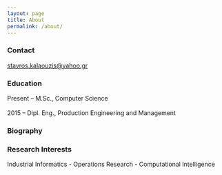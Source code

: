 ```yaml
---
layout: page
title: About
permalink: /about/
---
```



### Contact
[stavros.kalaouzis@yahoo.gr](mailto:stavros.kalaouzis@yahoo.gr)

### Education
Present – M.Sc., Computer Science       <br />                                                  
2015 – Dipl. Eng., Production Engineering and Management

### Biography 


### Research Interests
Industrial Informatics - Operations Research - Computational Intelligence


